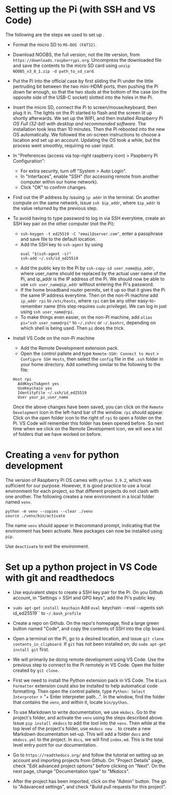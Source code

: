 # Setting up the Pi (with SSH and VS Code)
The following are the steps we used to set up .  

- Format the micro SD to `MS-DOS (FAT32)`.

- Download NOOBS, the full version, not the lite version, from `https://downloads.raspberrypi.org`. Uncompress the downloaded file and save the contents to the micro SD card using `unzip NOOBS_v3_8_1.zip -d path_to_sd_card`.  

- Put the Pi into the official case by first sliding the Pi under the little pertruding bit between the two mini-HDMI ports, then pushing the Pi down far enough, so that the two studs at the bottom of the case (on the opposite side of the USB-C socket) slotted into the holes in the Pi. 
 
- Insert the micro SD, connect the Pi to screen/mouse/keyboard, then plug it in. The lights on the Pi started to flash and the screen lit up shortly afterwards. We set up the WIFI, and then installed *Raspberry Pi OS Full (32-bit) with desktop and recommended software*. The installation took less than 10 minutes. Then the Pi rebooted into the new OS automatically. We followed the on-screen instructions to choose a location and set up an account. Updating the OS took a while, but the process went smoothly, requiring no user input.

- In "Preferences (access via top-right raspberry icon) > Paspberry Pi Configuration":
  - For extra security, turn off "System > Auto Login".
  - In "Interfaces", enable "SSH" (for accessing remote from another computer within our home network).
  - Click "OK" to confirm changes.

- Find out the IP address by issuing `ip addr` in the terminal. On another compute on the same network, issue `ssh $ip_addr`, where `$ip_addr` is the value returned by the previous step.

- To avoid having to type password to log in via SSH everytime, create an SSH key pair on the other computer (not the Pi):
  - `ssh-keygen -t ed25519 -C "email@server.com"`, enter a passphrase and save file to the default location.
  - Add the SSH key to `ssh-agent` by using 
    ```
    eval "$(ssh-agent -s)"
    ssh-add ~/.ssh/id_ed25519
    ```
  - Add the public key to the Pi by `ssh-copy-id user_name@ip_addr`, where user_name should be replaced by the actual user name of the Pi, and ip_addr is the IP address of the Pi. We should now be able to use `ssh user_name@ip_addr` without entering the Pi's password.
  - If the home broadband router permits, set it up so that it gives the Pi the same IP address everytime. Then on the non-Pi machine add `ip_addr rpi` to `/etc/hosts`, where `rpi` can be any other easy-to-remember name (this step requires `sudo` privilege). We can log in just using `ssh user_name@rpi`.
  - To make things even easier, on the non-Pi machine, add `alias pi="ssh user_name@rpi"` to `~/.zshrc` or `~/.bashrc`, depending on which shell is being used. Then `pi` does the trick.


- Install VS Code on the non-Pi machine
  - Add the Remote Development extension pack.
  - Open the control pallete and type `Remote-SSH: Connect to Host` > `Configure SSH Hosts`, then select the `config` file in the `.ssh` folder in your home directory. Add something similar to the following to the file:
  ```
  Host rpi
    AddKeysToAgent yes
    UseKeychain yes
    IdentityFile ~/.ssh/id_ed25519
    User your_pi_user_name
  ```
  
  Once the above changes have been saved, you can click on the `Remote Development` icon in the left-hand bar of the window. `rpi` should appear. Click on the open folder icon to the right of `rpi` to open a folder on the Pi. VS Code will remember this folder has been opened before. So next time when we click on the Remote Development icon, we will see a list of folders that we have worked on before.

  


# Creating a `venv` for python development
The version of Raspberry Pi OS cames with `python 3.9.2`, which was sufficient for our purpose. However, it is good practice to use a local environment for each project, so that different projects do not clash with one another. The following creates a new environment in a local folder named `venv`.
```
python -m venv --copies --clear ./venv
source ./venv/bin/activate
```

The name `venv` should appear in thecommand prompt, indicating that the environment has been activate. New packages can now be installed using `pip`.

Use `deactivate` to exit the environment.


# Set up a python project in VS Code with git and readthedocs
- Use equivalent steps to create a SSH key pair for the Pi. On you Github account, in "Settings > SSH and GPG keys", add the Pi's public key. 

- `sudo apt-get install keychain`
  Add `eval `keychain --eval --agents ssh id_ed25519`` to `~/.bash_profile`

- Create a repo on Github. On the repo's homepage, find a large green button named "Code", and copy the contents of SSH into the clip board.

- Open a terminal on the Pi, go to a desired location, and issue `git clone contents_in_clipboard`. If `git` has not been installed on, do `sudo apt-get install git` first.

- We will primarily be doing remote development using VS Code. Use the previous step to connect to the Pi remotely in VS Code. Open the folder created by `git clone`. 
  
- First we need to install the Python extension pack in VS Code. The `Black Formatter` extension could also be installed to help automatical code formatting. Then open the control pallete, type `Python: Select Interpreter` > "+ Enter interpreter path...". In the window, find the folder that contains the `venv`, and within it, locate `bin/python`.

- To use Markdown to write documentation, we use `mkdocs`. Go to the project's folder, and activate the `venv` using the steps described above. Issue `pip install mkdocs` to add the tool into the `venv`. Then while at the top level of the project's folder, use `mkdocs new .` to create a new Markdown documentation set-up. This will add a folder `docs` and `mkdocs.yml` to the project. In `docs`, we will find `index.md`. This is the total level entry point for our documentation.

- Go to `https://readthedocs.org/` and follow the tutorial on setting up an account and importing projects from Github. 
  On "Project Details" page, check "Edit advanced project options" before clicking on "Next". On the next page, change "Documentation type" to "Mkdocs". 
  
- After the project has been imported, click on the "Admin" button. The go to "Adavanced settings", and check "Build pull requests for this project".



